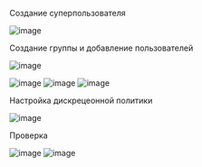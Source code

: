 Создание суперпользователя

![image](https://github.com/N0tex1/PZ2/assets/155004792/6068dd6b-5234-4097-8b33-9cc96be446b1)

Создание группы и добавление пользователей

![image](https://github.com/N0tex1/PZ2/assets/155004792/6ddbd81a-fb7e-4b37-9bbe-7514a24dd808)

![image](https://github.com/N0tex1/PZ2/assets/155004792/6f79d879-9f46-493b-8b49-51005ce4d68b)
![image](https://github.com/N0tex1/PZ2/assets/155004792/948420b1-87d1-4e9d-a6c8-5b1dcec89cc6)
![image](https://github.com/N0tex1/PZ2/assets/155004792/e68fc8b3-56d1-4443-a94d-8084222772b2)

Настройка дискрецеонной политики

![image](https://github.com/N0tex1/PZ2/assets/155004792/90078d9f-b34f-400e-841a-e6a73defb931)

Проверка

![image](https://github.com/N0tex1/PZ2/assets/155004792/b788d834-aef5-4196-9e7b-cf99241ad383)
![image](https://github.com/N0tex1/PZ2/assets/155004792/75abe33a-1a67-4a22-bb65-df3893d127c3)
